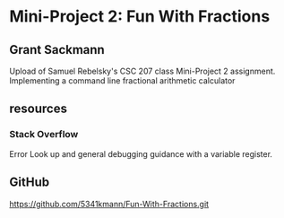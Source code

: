 # Mini-Project 2: Fun With Fractions
## Grant Sackmann

Upload of Samuel Rebelsky's CSC 207 class Mini-Project 2 assignment.
Implementing a command line fractional arithmetic calculator

## resources
### Stack Overflow
Error Look up and general debugging guidance with a variable register.

## GitHub
https://github.com/5341kmann/Fun-With-Fractions.git